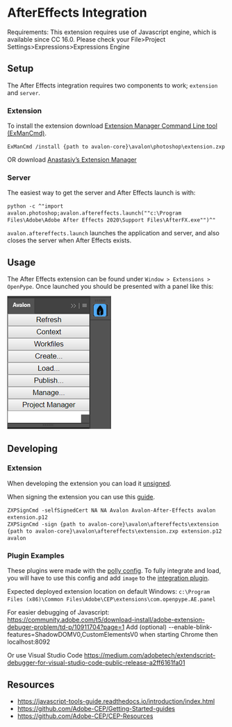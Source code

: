 # AfterEffects Integration

Requirements: This extension requires use of Javascript engine, which is 
available since CC 16.0.
Please check your File>Project Settings>Expressions>Expressions Engine

## Setup

The After Effects integration requires two components to work; `extension` and `server`.

### Extension

To install the extension download [Extension Manager Command Line tool (ExManCmd)](https://github.com/Adobe-CEP/Getting-Started-guides/tree/master/Package%20Distribute%20Install#option-2---exmancmd).

```
ExManCmd /install {path to avalon-core}\avalon\photoshop\extension.zxp
```
OR
download [Anastasiy’s Extension Manager](https://install.anastasiy.com/)

### Server

The easiest way to get the server and After Effects launch is with:

```
python -c ^"import avalon.photoshop;avalon.aftereffects.launch(""c:\Program Files\Adobe\Adobe After Effects 2020\Support Files\AfterFX.exe"")^"
```

`avalon.aftereffects.launch` launches the application and server, and also closes the server when After Effects exists.

## Usage

The After Effects extension can be found under `Window > Extensions > OpenPype`. Once launched you should be presented with a panel like this:

![Avalon Panel](panel.PNG "Avalon Panel")


## Developing

### Extension
When developing the extension you can load it [unsigned](https://github.com/Adobe-CEP/CEP-Resources/blob/master/CEP_9.x/Documentation/CEP%209.0%20HTML%20Extension%20Cookbook.md#debugging-unsigned-extensions).

When signing the extension you can use this [guide](https://github.com/Adobe-CEP/Getting-Started-guides/tree/master/Package%20Distribute%20Install#package-distribute-install-guide).

```
ZXPSignCmd -selfSignedCert NA NA Avalon Avalon-After-Effects avalon extension.p12
ZXPSignCmd -sign {path to avalon-core}\avalon\aftereffects\extension {path to avalon-core}\avalon\aftereffects\extension.zxp extension.p12 avalon
```

### Plugin Examples

These plugins were made with the [polly config](https://github.com/mindbender-studio/config). To fully integrate and load, you will have to use this config and add `image` to the [integration plugin](https://github.com/mindbender-studio/config/blob/master/polly/plugins/publish/integrate_asset.py).

Expected deployed extension location on default Windows:
`c:\Program Files (x86)\Common Files\Adobe\CEP\extensions\com.openpype.AE.panel`

For easier debugging of Javascript:
https://community.adobe.com/t5/download-install/adobe-extension-debuger-problem/td-p/10911704?page=1
Add (optional) --enable-blink-features=ShadowDOMV0,CustomElementsV0 when starting Chrome
then localhost:8092

Or use Visual Studio Code https://medium.com/adobetech/extendscript-debugger-for-visual-studio-code-public-release-a2ff6161fa01 
## Resources
  - https://javascript-tools-guide.readthedocs.io/introduction/index.html
  - https://github.com/Adobe-CEP/Getting-Started-guides
  - https://github.com/Adobe-CEP/CEP-Resources
